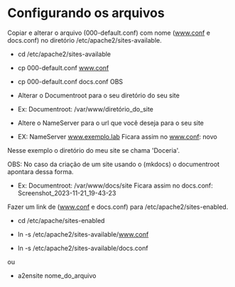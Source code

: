 # Configurando os arquivos

Copiar e alterar o arquivo (000-default.conf) com nome (www.conf e docs.conf) no diretório /etc/apache2/sites-available.
  - cd /etc/apache2/sites-available

  - cp 000-default.conf  www.conf

  - cp 000-default.conf  docs.conf
OBS
-   Alterar o Documentroot para o seu diretório do seu site

-   Ex: Documentroot:  /var/www/diretório_do_site

-   Altere o NameServer para o url que você deseja para o seu site

-   EX: NameServer www.exemplo.lab
Ficara assim no www.conf:
novo

Nesse exemplo o diretório do meu site se chama 'Doceria'.

OBS: No caso da criação de um site usando o (mkdocs) o documentroot apontara dessa forma.
-   Ex: Documentroot:  /var/www/docs/site
Ficara assim no docs.conf:
Screenshot_2023-11-21_19-43-23

Fazer um link de (www.conf e docs.conf) para /etc/apache2/sites-enabled.
-   cd /etc/apache/sites-enabled

-   ln -s /etc/apache2/sites-available/www.conf

-   ln -s /etc/apache2/sites-available/docs.conf

ou

-   a2ensite nome_do_arquivo
